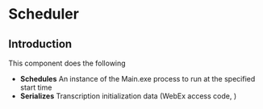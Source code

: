 # Scheduler
## Introduction
This component does the following

- **Schedules** An instance of the Main.exe process to run at the specified start time
- **Serializes** Transcription initialization data (WebEx access code, )

